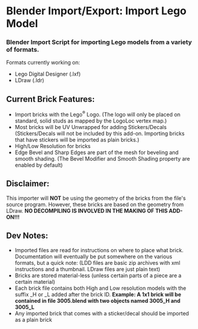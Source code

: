 # Blender Import/Export: Import Lego Model
### Blender Import Script for importing Lego models from a variety of formats.

Formats currently working on:
* Lego Digital Designer (.lxf)
* LDraw (.ldr)

## Current Brick Features:
* Import bricks with the Lego<sup>&reg;</sup> Logo. (The logo will only be placed on standard, solid studs as mapped by the LogoLoc vertex map.)
* Most bricks will be UV Unwrapped for adding Stickers/Decals (Stickers/Decals will not be included by this add-on. Importing bricks that have stickers will be imported as plain bricks.)
* High/Low Resolution for bricks
* Edge Bevel and Sharp Edges are part of the mesh for beveling and smooth shading. (The Bevel Modifier and Smooth Shading property are enabled by default)

## Disclaimer:
This importer will **NOT** be using the geometry of the bricks from the file's source program. However, these bricks are based on the geometry from LDraw. **NO DECOMPILING IS INVOLVED IN THE MAKING OF THIS ADD-ON!!!**

## Dev Notes:
* Imported files are read for instructions on where to place what brick. Documentation will eventually be put somewhere on the various formats, but a quick note: (LDD files are basic zip archives with xml instructions and a thumbnail. LDraw files are just plain text)
* Bricks are stored material-less (unless certain parts of a piece are a certain material)
* Each brick file contains both High and Low resolution models with the suffix \_H or \_L added after the brick ID. **Example: A 1x1 brick will be contained in file 3005.blend with two objects named 3005_H and 3005_L**
* Any imported brick that comes with a sticker/decal should be imported as a plain brick
